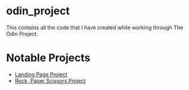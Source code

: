 # odin_project
This contains all the code that I have created while working through The Odin Project. 

# Notable Projects
- <a href="https://hewittaj.github.io/odin-landing-page-project/">Landing Page Project</a>
- <a href="https://github.com/hewittaj/odin_project/tree/main/foundations/projects/rock-paper-scissors">Rock, Paper Scissors Project</a>
